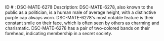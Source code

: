 ID # : DSC-MATE-6278
Description: DSC-MATE-6278, also known to the public as a politician, is a human male of average height, with a distinctive purple cap always worn. DSC-MATE-6278's most notable feature is their constant smile on their face, which is often seen by others as charming and charismatic. DSC-MATE-6278 has a pair of two-colored bands on their forehead, indicating membership in a secret society.